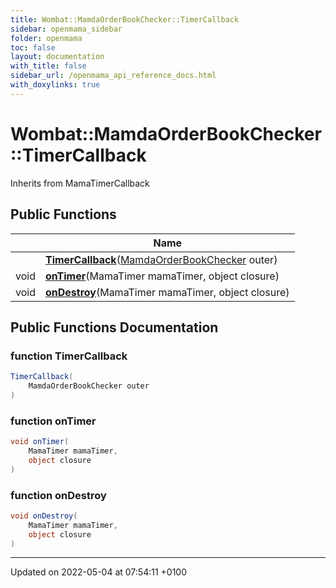 ```yaml
---
title: Wombat::MamdaOrderBookChecker::TimerCallback
sidebar: openmama_sidebar
folder: openmama
toc: false
layout: documentation
with_title: false
sidebar_url: /openmama_api_reference_docs.html
with_doxylinks: true
---
```


# Wombat::MamdaOrderBookChecker::TimerCallback





Inherits from MamaTimerCallback

## Public Functions

|                | Name           |
| -------------- | -------------- |
| | **[TimerCallback](classWombat_1_1MamdaOrderBookChecker_1_1TimerCallback.html#function-timercallback)**([MamdaOrderBookChecker](classWombat_1_1MamdaOrderBookChecker.html) outer) |
| void | **[onTimer](classWombat_1_1MamdaOrderBookChecker_1_1TimerCallback.html#function-ontimer)**(MamaTimer mamaTimer, object closure) |
| void | **[onDestroy](classWombat_1_1MamdaOrderBookChecker_1_1TimerCallback.html#function-ondestroy)**(MamaTimer mamaTimer, object closure) |

## Public Functions Documentation

### function TimerCallback

```csharp
TimerCallback(
    MamdaOrderBookChecker outer
)
```


### function onTimer

```csharp
void onTimer(
    MamaTimer mamaTimer,
    object closure
)
```


### function onDestroy

```csharp
void onDestroy(
    MamaTimer mamaTimer,
    object closure
)
```


-------------------------------

Updated on 2022-05-04 at 07:54:11 +0100
